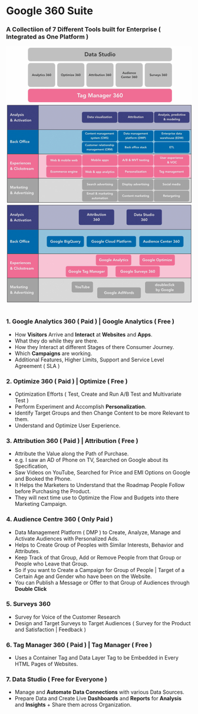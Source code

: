 # Google 360 Suite

### A Collectiion of 7 Different Tools built for Enterprise ( Integrated as One Platform )

<table align=center>
  <tr><img src="Image/GA360.png"></tr>
  <tr><img src="Image/Suite.png"></tr>
  <tr><img src="Image/Google360Suite.png"></tr>
</table>

### 1. Google Analytics 360 ( Paid ) | Google Analytics ( Free )
- How **Visitors** Arrive and **Interact** at **Websites** and **Apps**.
- What they do while they are there.
- How they Interact at different Stages of there Consumer Journey.
- Which **Campaigns** are working.
- Additional Features, Higher Limits, Support and Service Level Agreement ( SLA )

### 2. Optimize 360 ( Paid ) | Optimize ( Free )
- Optimization Efforts ( Test, Create and Run A/B Test and Multivariate Test )
- Perform Experiment and Accomplish **Personalization**.
- Identify Target Groups and then Change Content to be more Relevant to them.
- Understand and Optimize User Experience.

### 3. Attribution 360 ( Paid ) | Attribution ( Free )
- Attribute the Value along the Path of Purchase.
- e.g. I saw an AD of Phone on TV, Searched on Google about its Specification, 
- Saw Videos on YouTube, Searched for Price and EMI Options on Google and Booked the Phone.
- It Helps the Marketers to Understand that the Roadmap People Follow before Purchasing the Product.
- They will next time use to Optimize the Flow and Budgets into there Marketing Campaign.

### 4. Audience Centre 360 ( Only Paid )
- Data Management Platform ( DMP ) to Create, Analyze, Manage and Activate Audiences with Personalized Ads.
- Helps to Create Group of Peoples with Similar Interests, Behavior and Attributes.
- Keep Track of that Group, Add or Remove People from that Group or People who Leave that Group.
- So if you want to Create a Campaign for Group of People | Target of a Certain Age and Gender who have been on the Website.
- You can Publish a Message or Offer to that Group of Audiences through **Double Click**

### 5. Surveys 360 
- Survey for Voice of the Customer Research
- Design and Target Surveys to Target Audiences ( Survey for the Product and Satisfaction | Feedback )

### 6. Tag Manager 360 ( Paid ) | Tag Manager ( Free )
- Uses a Container Tag and Data Layer Tag to be Embedded in Every HTML Pages of Websites. 

### 7. Data Studio ( Free for Everyone )
- Manage and **Automate** **Data Connections** with various Data Sources.
- Prepare Data and Create Live **Dashboards** and **Reports** for **Analysis** and **Insights** + Share them across Organization.
